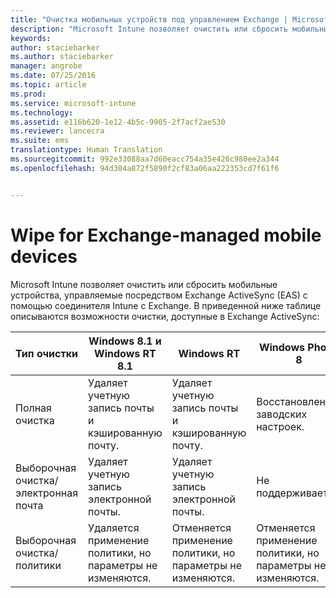 ```yaml
---
title: "Очистка мобильных устройств под управлением Exchange | Microsoft Intune"
description: "Microsoft Intune позволяет очистить или сбросить мобильные устройства, управляемые Exchange ActiveSync (EAS) с помощью соединителя Intune с Exchange."
keywords: 
author: staciebarker
ms.author: staciebarker
manager: angrobe
ms.date: 07/25/2016
ms.topic: article
ms.prod: 
ms.service: microsoft-intune
ms.technology: 
ms.assetid: e116b620-1e12-4b5c-9905-2f7acf2ae530
ms.reviewer: lancecra
ms.suite: ems
translationtype: Human Translation
ms.sourcegitcommit: 992e33088aa7d60eacc754a35e426c980ee2a344
ms.openlocfilehash: 94d304a872f5890f2cf83a06aa222353cd7f61f6


---
```



# <a name="wipe-for-exchangemanaged-mobile-devices"></a>Wipe for Exchange-managed mobile devices
Microsoft Intune позволяет очистить или сбросить мобильные устройства, управляемые посредством Exchange ActiveSync (EAS) с помощью соединителя Intune с Exchange. В приведенной ниже таблице описываются возможности очистки, доступные в Exchange ActiveSync:

|Тип очистки|Windows 8.1 и Windows RT 8.1|Windows RT|Windows Phone 8|iOS|Android|
|----------------|----------------------------------|--------------|-------------------|-------|-----------|
|Полная очистка|Удаляет учетную запись почты и кэшированную почту.|Удаляет учетную запись почты и кэшированную почту.|Восстановление заводских настроек.|Восстановление заводских настроек.|Восстановление заводских настроек.|
|Выборочная очистка/электронная почта|Удаляет учетную запись электронной почты.|Удаляет учетную запись электронной почты.|Не поддерживается.|Не поддерживается.|Не поддерживается.|
|Выборочная очистка/политики|Удаляется применение политики, но параметры не изменяются.|Отменяется применение политики, но параметры не изменяются.|Отменяется применение политики, но параметры не изменяются.|Отменяется применение политики, но параметры не изменяются.|Отменяется применение политики, но параметры не изменяются.|



<!--HONumber=Oct16_HO3-->


